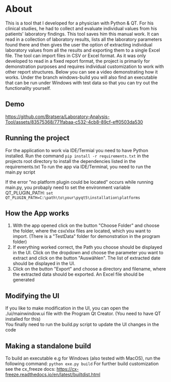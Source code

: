 # About
This is a tool that I developed for a physician with Python & QT.
For his clinical studies, he had to collect and evaluate individual values from his patients' laboratory findings. 
This tool saves him this manual work. It can read in a collection of laboratory results, 
lists all the laboratory parameters found there and then gives the user the option of extracting 
individual laboratory values from all the results and exporting them to a single Excel file. 
The tool can import files in CSV or Excel format. As it was only developed to read in a fixed report format, 
the project is primarily for demonstration purposes and requires individual customization to work with 
other report structures. Below you can see a video demonstrating how it works. 
Under the branch windows-build you will also find an executable that can be 
run under Windows with test data so that you can try out the functionality yourself. 

## Demo
https://github.com/Bratsera/Laboratory-Analysis-Tool/assets/83575368/771fabaa-c532-4cb8-89cf-eff0503da530

## Running the project
For the application to work via IDE/Termial you need to have Python installed.
Run the command  `pip install -r requirements.txt` in the projects root directory to install the dependencies listed in the requirements.txt
To run the app via IDE/Terminal, you need to run the main.py script

If the error "no platform plugin could be located" occurs while running main.py, you probaply need to set the environment variable  QT_PLUGIN_PATH:
`set QT_PLUGIN_PATH=C:\path\to\your\pyqt5\installation\platforms`

## How the App works
1. With the app opened click on the button "Choose Folder" and choose the folder, where the csv/xlsx files are located, which you want to import. (There is a "TestData" folder for demonstration in the program folder)
2. If everything worked correct, the Path you choose should be displayed in the UI.
Click on the dropdown and choose the parameter you want to extract and click on the button "Auswählen".
The list of extracted date should be displayed in the UI.
3. Click on the button "Export" and choose a directory and filename, where the extracted data should be exported. An Excel file should be generated

## Modifying the UI
If you like to make modification in the UI, you can open the ./ui/mainwindow.ui file with the Program Qt Creator. (You need to have QT installed for this)  
You finally need to run the build.py script to update the UI changes in the code

## Making a standalone build
To build an executable e.g for Windows (also tested with MacOS), run the following command: `python exe.py build`
For further build customization see the cx_freeze docs: https://cx-freeze.readthedocs.io/en/latest/builtdist.html
